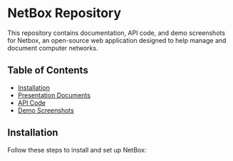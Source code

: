 # NetBox Repository

This repository contains documentation, API code, and demo screenshots for Netbox, an open-source web application designed to help manage and document computer networks.

## Table of Contents

- [Installation](#installation)
- [Presentation Documents](#presentation-documents)
- [API Code](#api-code)
- [Demo Screenshots](#demo-screenshots)

## Installation

Follow these steps to install and set up NetBox:

